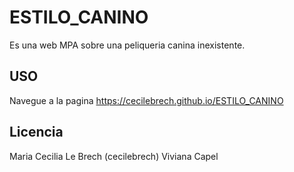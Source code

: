 # ESTILO_CANINO

Es una web MPA sobre una peliqueria canina inexistente.



## USO
Navegue a la pagina 
https://cecilebrech.github.io/ESTILO_CANINO

## Licencia
Maria Cecilia Le Brech (cecilebrech)
Viviana Capel 
